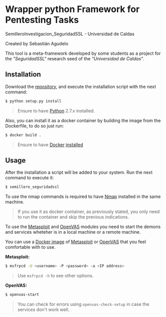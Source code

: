 # Wrapper python Framework for Pentesting Tasks
SemilleroInvestigacion_SeguridadSSL - Universidad de Caldas

Created by Sebastián Agudelo

This tool is a meta-framework developed by some students as a project for the *"SeguridadSSL"* research seed of the *"Universidad de Caldas"*.


Installation
------------

Download the [repository](https://gitlab.com/ShebisX/SemilleroInvestigacion_SeguridadSSL.git), and execute the installation script with the next command:

```bash
$ python setup.py install
```

> Ensure to have [Python](http://www.python.org/download/) 2.7.x installed.

Also, you can install it as a docker container by building the image from the Dockerfile, to do so just run:

```bash
$ docker build .
```

> Ensure to have [Docker](https://www.docker.com/) [installed](https://docs.docker.com/engine/installation/)

Usage
-----

After the installation a script will be added to your system. Run the next command to execute it:

```bash
$ semillero_seguridadssl
```

To use the nmap commands is required to have [Nmap](https://nmap.org/) installed in the same machine.

> If you use it as docker container, as previously stated, you only need to run the container and skip the previous indications.

To use the [Metasploit][metasploit] and [OpenVAS][openvas] modules you need to start the demons and services wheteher is in a local machine or a remote machine.

You can use a [Docker image](https://store.docker.com/) of [Metasploit][metasploit] or [OpenVAS][openvas] that you feel comfortable with to use.

[metasploit]: https://metasploit.help.rapid7.com/docs 'Metasploit'
[openvas]: http://openvas.org/ 'OpenVAS'

**Metasploit:**

```bash
$ msfrpcd -U <username> -P <password> -a <IP address> 
```

> Use `msfrpcd -h` to see other options.

**OpenVAS:**

```bash
$ openvas-start
```

> You can check for errors using `openvas-check-setup` in case the services don't work well.
